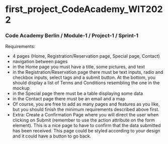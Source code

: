 # first_project_CodeAcademy_WIT2022
### Code Academy Berlin / Module-1 / Project-1 / Sprint-1

Requirements:

- 4 pages (Home, Registration/Reservation page, Special page, Contact)
- navigation between pages
- in the Home page you must have a title, some pictures, and text
- in the Registration/Reservation page there must be text inputs, radio and checkbox inputs, select tags and a submit button. At the bottom, you should display a list of Terms and Conditions resembling the one in the mockup
- in the Special page there must be a table displaying some data
- in the Contact page there must be an email and a map
- Of course, you are free to add as many pages and features as you like, but you should finish the minimum requirements described above first.
- Extra: Create a Confirmation Page where you will direct the user when clicking on Submit (remember to use the action attribute on the form element). 
This is a nice page to have to confirm that the data submitted has been received. 
This page could be styled according to your design and it could have a button to go back.
